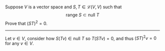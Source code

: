 Suppose $V$ is a vector space and $S,T \in \mathcal L(V,V)$ such that
$$
\text{range } S \subset \text{null } T
$$
Prove that $(ST)^2 = 0$.

---

Let $v \in V$, consider how $S(Tv) \in \text{null }T$ so $T(STv) = 0$, and thus $(ST)^2v = 0$ for any $v \in V$.
